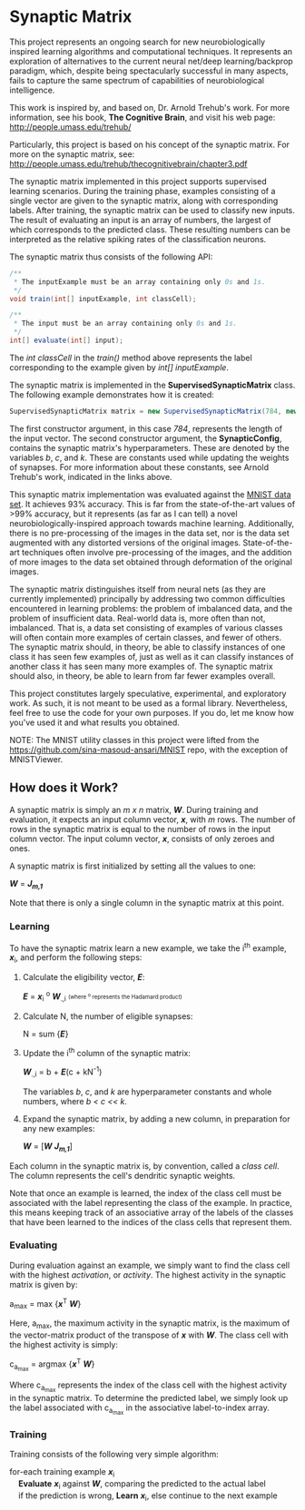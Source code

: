 Synaptic Matrix
===============

This project represents an ongoing search for new neurobiologically inspired learning algorithms and computational techniques. It represents an exploration of alternatives to the current neural net/deep learning/backprop paradigm, which, despite being spectacularly successful in many aspects, fails to capture the same spectrum of capabilities of neurobiological intelligence. 

This work is inspired by, and based on, Dr. Arnold Trehub's work. For more information, see his book, **The Cognitive Brain**, and visit his web page: http://people.umass.edu/trehub/

Particularly, this project is based on his concept of the synaptic matrix. For more on the synaptic matrix, see: http://people.umass.edu/trehub/thecognitivebrain/chapter3.pdf

The synaptic matrix implemented in this project supports supervised learning scenarios. During the training phase, examples consisting of a single vector are given to the synaptic matrix, along with corresponding labels. After training, the synaptic matrix can be used to classify new inputs. The result of evaluating an input is an array of numbers, the largest of which corresponds to the predicted class. These resulting numbers can be interpreted as the relative spiking rates of the classification neurons.

The synaptic matrix thus consists of the following API:
```java
/**
 * The inputExample must be an array containing only 0s and 1s.
 */
void train(int[] inputExample, int classCell);

/**
 * The input must be an array containing only 0s and 1s.
 */
int[] evaluate(int[] input);
```
The _int classCell_ in the _train()_ method above represents the label corresponding to the example given by _int[] inputExample_.

The synaptic matrix is implemented in the **SupervisedSynapticMatrix** class. The following example demonstrates how it is created:
```java
SupervisedSynapticMatrix matrix = new SupervisedSynapticMatrix(784, new SynapticConfig(1, 15, 4200));
```
The first constructor argument, in this case _784_, represents the length of the input vector. The second constructor argument, the **SynapticConfig**, contains the synaptic matrix's hyperparameters. These are denoted by the variables _b_, _c_, and _k_. These are constants used while updating the weights of synapses. For more information about these constants, see Arnold Trehub's work, indicated in the links above.

This synaptic matrix implementation was evaluated against the [MNIST data set](http://yann.lecun.com/exdb/mnist/). It achieves 93% accuracy. This is far from the state-of-the-art values of >99% accuracy, but it represents (as far as I can tell) a novel neurobiologically-inspired approach towards machine learning. Additionally, there is no pre-processing of the images in the data set, nor is the data set augmented with any distorted versions of the original images. State-of-the-art techniques often involve pre-processing of the images, and the addition of more images to the data set obtained through deformation of the original images.

The synaptic matrix distinguishes itself from neural nets (as they are currently implemented) principally by addressing two common difficulties encountered in learning problems: the problem of imbalanced data, and the problem of insufficient data. Real-world data is, more often than not, imbalanced. That is, a data set consisting of examples of various classes will often contain more examples of certain classes, and fewer of others. The synaptic matrix should, in theory, be able to classify instances of one class it has seen few examples of, just as well as it can classify instances of another class it has seen many more examples of. The synaptic matrix should also, in theory, be able to learn from far fewer examples overall.

This project constitutes largely speculative, experimental, and exploratory work. As such, it is not meant to be used as a formal library. Nevertheless, feel free to use the code for your own purposes. If you do, let me know how you've used it and what results you obtained.

NOTE: The MNIST utility classes in this project were lifted from the https://github.com/sina-masoud-ansari/MNIST repo, with the exception of MNISTViewer.

How does it Work?
-----------------

A synaptic matrix is simply an *m x n* matrix, **_W_**. During training and evaluation, it expects an input column vector, **_x_**, with *m* rows. The number of rows in the synaptic matrix is equal to the number of rows in the input column vector. The input column vector, **_x_**, consists of only zeroes and ones.

A synaptic matrix is first initialized by setting all the values to one:

**_W_** = **_J<sub>m,1</sub>_**

Note that there is only a single column in the synaptic matrix at this point. 

### Learning

To have the synaptic matrix learn a new example, we take the i<sup>th</sup> example, **_x_**<sub>i</sub>, and perform the following steps:

1. Calculate the eligibility vector, **_E_**:

   **_E_** = **_x_**<sub>i</sub> <sup>o</sup> **_W_**<sub>.,i</sub>
   <sub><sup>(where <sup>o</sup> represents the Hadamard product)</sup></sub>
   
2. Calculate N, the number of eligible synapses:

   N = sum {**_E_**}

3. Update the i<sup>th</sup> column of the synaptic matrix:

   **_W_**<sub>.,i</sub> = b + **_E_**(c + kN<sup>-1</sup>)
   
   The variables _b_, _c_, and _k_ are hyperparameter constants and whole numbers, where _b < c << k_.
   
4. Expand the synaptic matrix, by adding a new column, in preparation for any new examples:

   **_W_** = [**_W_** **_J<sub>m,1</sub>_**]
   
Each column in the synaptic matrix is, by convention, called a _class cell_. The column represents the cell's dendritic synaptic weights. 
   
Note that once an example is learned, the index of the class cell must be associated with the label representing the class of the example. In practice, this means keeping track of an associative array of the labels of the classes that have been learned to the indices of the class cells that represent them.
   
### Evaluating   
   
During evaluation against an example, we simply want to find the class cell with the highest _activation_, or _activity_. The highest activity in the synaptic matrix is given by:

a<sub>max</sub> = max {**_x_**<sup>T</sup> **_W_**}

Here, a<sub>max</sub>, the maximum activity in the synaptic matrix, is the maximum of the vector-matrix product of the transpose of **_x_** with **_W_**. The class cell with the highest activity is simply:

c<sub>a<sub>max</sub></sub> = argmax {**_x_**<sup>T</sup> **_W_**}

Where c<sub>a<sub>max</sub></sub> represents the index of the class cell with the highest activity in the synaptic matrix. To determine the predicted label, we simply look up the label associated with c<sub>a<sub>max</sub></sub> in the associative label-to-index array.

### Training

Training consists of the following very simple algorithm:

for-each training example **_x_**<sub>i</sub><br/>
&nbsp;&nbsp;&nbsp; **Evaluate** **_x_**<sub>i</sub> against **_W_**, comparing the predicted to the actual label<br/>
&nbsp;&nbsp;&nbsp; if the prediction is wrong, **Learn** **_x_**<sub>i</sub>, else continue to the next example




